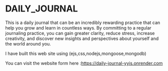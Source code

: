 # DAILY_JOURNAL
This is a daily journal that can be an incredibly rewarding practice that can help you grow and learn in countless ways. By committing to a regular journaling practice, you can gain greater clarity, reduce stress, increase creativity, and discover new insights and perspectives about yourself and the world around you.


I have built this web site using (ejs,css,nodejs,mongoose,mongodb)

You can visit the website form here :https://daily-journal-yyis.onrender.com
